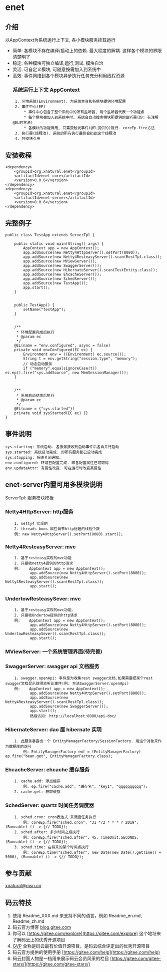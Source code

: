 # enet

## 介绍
 以AppContext为系统运行上下文, 各小模块服务挂载运行
 
 * 简单: 各模块不存在编译/启动上的依赖. 最大程度的解耦. 这样各个模块的界限清楚明了
 * 稳定: 各种模块可独立编译,运行,测试. 模块自治
 * 灵活: 可自定义模块, 可随意按需加入到系统中
 * 高效: 事件网络到各个模块异步执行任务充分利用线程资源
    ### 系统运行上下文 AppContext
        1. 环境系统(Environment). 为系统本身和各模块提供环境配置
        2. 事件中心(EP)
            * 事件中心包含了整个系统中的所有监听器, 每个监听器代表一个功能点
            * 每个模块被加入到系统中时, 系统会自动搜索模块所提供的监听器(即: 有注解@EL的方法)
            * 各模块的功能调用, 只需要触发事件(@EL提供的)就行. coreEp.fire方法
        3. 执行器(线程池). 系统的所有执行最终会扔到这个线程池
        4. 各模块引用


## 安装教程
```
<dependency>
    <groupId>org.xnatural.enet</groupId>
    <artifactId>enet-core</artifactId>
    <version>0.0.6</version>
</dependency>
<dependency>
    <groupId>org.xnatural.enet</groupId>
    <artifactId>enet-server</artifactId>
    <version>0.0.6</version>
</dependency>
```

## 完整例子
```
public class TestApp extends ServerTpl {

    public static void main(String[] args) {
        AppContext app = new AppContext();
        app.addSource(new Netty4HttpServer().setPort(8080));
        app.addSource(new Netty4ResteasyServer().scan(RestTpl.class));
        app.addSource(new MViewServer());
        app.addSource(new SwaggerServer());
        app.addSource(new HibernateServer().scan(TestEntity.class));
        app.addSource(new EhcacheServer());
        app.addSource(new SchedServer());
        app.addSource(new TestApp());
        app.start();
    }


    public TestApp() {
        setName("testApp");
    }


    /**
     * 环境配置完成后执行
     * @param ec
     */
    @EL(name = "env.configured", async = false)
    private void envConfigured(EC ec) {
        Environment env = ((Environment) ec.source());
        String t = env.getString("session.type", "memory");
        // 动态启动服务
        if ("memory".equalsIgnoreCase(t)) ec.ep().fire("sys.addSource", new MemSessionManager());
    }
    
    
    /**
     * 系统启动结束后执行
     * @param ec
     */
    @EL(name = {"sys.started"})
    private void sysStarted(EC ec) {}
}

```

## 事件说明
    sys.starting: 系统启动. 各服务接收到启动事件后各自并行启动
    sys.started: 系统启动完成. 即所有服务都已启动完成
    sys.stopping: 系统关闭通知.
    env.configured: 环境已配置完成. 即各配置属性已可取得
    env.updateAttr: 有属性改变. 可在运行时改变某属性


## enet-server内置可用多模块说明
ServerTpl: 服务模块模板
  
   ### Netty4HttpServer: http服务
        1. netty4 实现的
        2. threads-boos 属性调节http处理的线程个数
        例: new Netty4HttpServer().setPort(8080).start();
        
   ### Netty4ResteasyServer: mvc
        1. 基于resteasy实现的mvc功能
        2. 只接收netty4提供的http请求
        例:    AppContext app = new AppContext();
               app.addSource(new Netty4HttpServer().setPort(8080));
               app.addSource(new Netty4ResteasyServer().scan(RestTpl.class));
               app.start();
               
   ### UndertowResteasySever: mvc
        1. 基于resteasy实现的mvc功能.
        2. 只接收Undertow提供的http请求
        例:    AppContext app = new AppContext();
               app.addSource(new Netty4HttpServer().setPort(8080));
               app.addSource(new UndertowResteasySever().scan(RestTpl.class));
               app.start();
               
   ### MViewServer: 一个系统管理界面(待完善)
   
   ### SwaggerServer: swagger api 文档服务
        1. swagger.openApi: 事件是为收集rest swagger文档.如果需要把某个rest swagger文档显示就得监听此事件(例: 方法SwaggerServer.openApi)
        例:    AppContext app = new AppContext();
               app.addSource(new Netty4HttpServer().setPort(8080));
               app.addSource(new Netty4ResteasyServer().scan(RestTpl.class));
               app.addSource(new SwaggerServer());
               app.start();
               然后访问: http://localhost:8080/api-doc/
               
   ### HibernateServer: dao 层 hibernate 实现
        1. 此服务暴露出一个 EntityManagerFactory/SessionFactory. 用这个对象来作为数据库的访问
            例: EntityManagerFactory emf = (EntityManagerFactory) ep.fire("bean.get", EntityManagerFactory.class);
   ### EhcacheServer: ehcache 缓存服务
        1. cache.add: 添加缓存
            例: ep.fire("cache.add", "缓存名", "key1", "qqqqqqqqqq");
        2. cache.get: 获取缓存
        
   ### SchedServer: quartz 时间任务调度器
        1. sched.cron: cron表达式 来调度任务执行
            例: coreEp.fire("sched.cron", "31 */2 * * * ? 2019", (Runnable) () -> {// TODO});
        2. sched.after: 多少时间之后执行
            例: coreEp.fire("sched.after", 45, TimeUnit.SECONDS, (Runnable) () -> {// TODO});
        3. sched.time: 在将来的某个时间点执行
            例: coreEp.time("sched.after", new Date(new Date().getTime() + 5000), (Runnable) () -> {// TODO});

## 参与贡献

xnatural@msn.cn


## 码云特技

1. 使用 Readme\_XXX.md 来支持不同的语言，例如 Readme\_en.md, Readme\_zh.md
2. 码云官方博客 [blog.gitee.com](https://blog.gitee.com)
3. 你可以 [https://gitee.com/explore](https://gitee.com/explore) 这个地址来了解码云上的优秀开源项目
4. [GVP](https://gitee.com/gvp) 全称是码云最有价值开源项目，是码云综合评定出的优秀开源项目
5. 码云官方提供的使用手册 [https://gitee.com/help](https://gitee.com/help)
6. 码云封面人物是一档用来展示码云会员风采的栏目 [https://gitee.com/gitee-stars/](https://gitee.com/gitee-stars/)